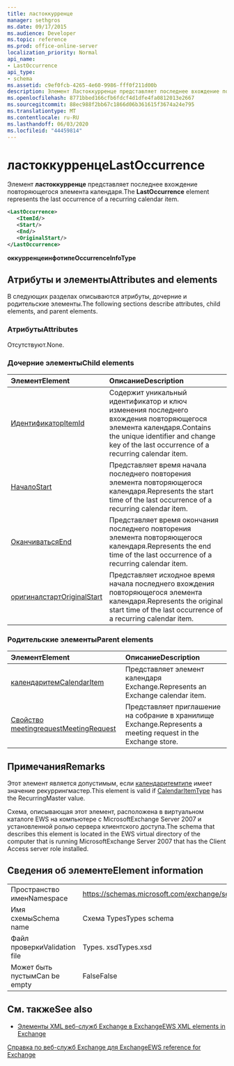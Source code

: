 ```yaml
---
title: ластоккурренце
manager: sethgros
ms.date: 09/17/2015
ms.audience: Developer
ms.topic: reference
ms.prod: office-online-server
localization_priority: Normal
api_name:
- LastOccurrence
api_type:
- schema
ms.assetid: c9ef0fcb-4265-4e60-9986-fff0f211d00b
description: Элемент Ластоккурренце представляет последнее вхождение повторяющегося элемента календаря.
ms.openlocfilehash: 8771bbed166cfb6fdcf4d1dfe4fa0812013e2667
ms.sourcegitcommit: 88ec988f2bb67c1866d06b361615f3674a24e795
ms.translationtype: MT
ms.contentlocale: ru-RU
ms.lasthandoff: 06/03/2020
ms.locfileid: "44459814"
---
```

# <a name="lastoccurrence"></a><span data-ttu-id="2292b-103">ластоккурренце</span><span class="sxs-lookup"><span data-stu-id="2292b-103">LastOccurrence</span></span>

<span data-ttu-id="2292b-104">Элемент **ластоккурренце** представляет последнее вхождение повторяющегося элемента календаря.</span><span class="sxs-lookup"><span data-stu-id="2292b-104">The **LastOccurrence** element represents the last occurrence of a recurring calendar item.</span></span> 
  
```xml
<LastOccurrence>
   <ItemId/>
   <Start/>
   <End/>
   <OriginalStart/>
</LastOccurrence>
```

 <span data-ttu-id="2292b-105">**оккурренцеинфотипе**</span><span class="sxs-lookup"><span data-stu-id="2292b-105">**OccurrenceInfoType**</span></span>
## <a name="attributes-and-elements"></a><span data-ttu-id="2292b-106">Атрибуты и элементы</span><span class="sxs-lookup"><span data-stu-id="2292b-106">Attributes and elements</span></span>

<span data-ttu-id="2292b-107">В следующих разделах описываются атрибуты, дочерние и родительские элементы.</span><span class="sxs-lookup"><span data-stu-id="2292b-107">The following sections describe attributes, child elements, and parent elements.</span></span>
  
### <a name="attributes"></a><span data-ttu-id="2292b-108">Атрибуты</span><span class="sxs-lookup"><span data-stu-id="2292b-108">Attributes</span></span>

<span data-ttu-id="2292b-109">Отсутствуют.</span><span class="sxs-lookup"><span data-stu-id="2292b-109">None.</span></span>
  
### <a name="child-elements"></a><span data-ttu-id="2292b-110">Дочерние элементы</span><span class="sxs-lookup"><span data-stu-id="2292b-110">Child elements</span></span>

|<span data-ttu-id="2292b-111">**Элемент**</span><span class="sxs-lookup"><span data-stu-id="2292b-111">**Element**</span></span>|<span data-ttu-id="2292b-112">**Описание**</span><span class="sxs-lookup"><span data-stu-id="2292b-112">**Description**</span></span>|
|:-----|:-----|
|[<span data-ttu-id="2292b-113">Идентификатор</span><span class="sxs-lookup"><span data-stu-id="2292b-113">ItemId</span></span>](itemid.md) <br/> |<span data-ttu-id="2292b-114">Содержит уникальный идентификатор и ключ изменения последнего вхождения повторяющегося элемента календаря.</span><span class="sxs-lookup"><span data-stu-id="2292b-114">Contains the unique identifier and change key of the last occurrence of a recurring calendar item.</span></span>  <br/> |
|[<span data-ttu-id="2292b-115">Начало</span><span class="sxs-lookup"><span data-stu-id="2292b-115">Start</span></span>](start.md) <br/> |<span data-ttu-id="2292b-116">Представляет время начала последнего повторения элемента повторяющегося календаря.</span><span class="sxs-lookup"><span data-stu-id="2292b-116">Represents the start time of the last occurrence of a recurring calendar item.</span></span>  <br/> |
|[<span data-ttu-id="2292b-117">Оканчиваться</span><span class="sxs-lookup"><span data-stu-id="2292b-117">End </span></span>](end-ex15websvcsotherref.md) <br/> |<span data-ttu-id="2292b-118">Представляет время окончания последнего повторения элемента повторяющегося календаря.</span><span class="sxs-lookup"><span data-stu-id="2292b-118">Represents the end time of the last occurrence of a recurring calendar item.</span></span>  <br/> |
|[<span data-ttu-id="2292b-119">оригиналстарт</span><span class="sxs-lookup"><span data-stu-id="2292b-119">OriginalStart</span></span>](originalstart.md) <br/> |<span data-ttu-id="2292b-120">Представляет исходное время начала последнего вхождения повторяющегося элемента календаря.</span><span class="sxs-lookup"><span data-stu-id="2292b-120">Represents the original start time of the last occurrence of a recurring calendar item.</span></span>  <br/> |
   
### <a name="parent-elements"></a><span data-ttu-id="2292b-121">Родительские элементы</span><span class="sxs-lookup"><span data-stu-id="2292b-121">Parent elements</span></span>

|<span data-ttu-id="2292b-122">**Элемент**</span><span class="sxs-lookup"><span data-stu-id="2292b-122">**Element**</span></span>|<span data-ttu-id="2292b-123">**Описание**</span><span class="sxs-lookup"><span data-stu-id="2292b-123">**Description**</span></span>|
|:-----|:-----|
|[<span data-ttu-id="2292b-124">календаритем</span><span class="sxs-lookup"><span data-stu-id="2292b-124">CalendarItem</span></span>](calendaritem.md) <br/> |<span data-ttu-id="2292b-125">Представляет элемент календаря Exchange.</span><span class="sxs-lookup"><span data-stu-id="2292b-125">Represents an Exchange calendar item.</span></span>  <br/> |
|[<span data-ttu-id="2292b-126">Свойство meetingrequest</span><span class="sxs-lookup"><span data-stu-id="2292b-126">MeetingRequest</span></span>](meetingrequest.md) <br/> |<span data-ttu-id="2292b-127">Представляет приглашение на собрание в хранилище Exchange.</span><span class="sxs-lookup"><span data-stu-id="2292b-127">Represents a meeting request in the Exchange store.</span></span>  <br/> |
   
## <a name="remarks"></a><span data-ttu-id="2292b-128">Примечания</span><span class="sxs-lookup"><span data-stu-id="2292b-128">Remarks</span></span>

<span data-ttu-id="2292b-129">Этот элемент является допустимым, если [календаритемтипе](calendaritemtype.md) имеет значение рекуррингмастер.</span><span class="sxs-lookup"><span data-stu-id="2292b-129">This element is valid if [CalendarItemType](calendaritemtype.md) has the RecurringMaster value.</span></span> 
  
<span data-ttu-id="2292b-130">Схема, описывающая этот элемент, расположена в виртуальном каталоге EWS на компьютере с MicrosoftExchange Server 2007 и установленной ролью сервера клиентского доступа.</span><span class="sxs-lookup"><span data-stu-id="2292b-130">The schema that describes this element is located in the EWS virtual directory of the computer that is running MicrosoftExchange Server 2007 that has the Client Access server role installed.</span></span>
  
## <a name="element-information"></a><span data-ttu-id="2292b-131">Сведения об элементе</span><span class="sxs-lookup"><span data-stu-id="2292b-131">Element information</span></span>

|||
|:-----|:-----|
|<span data-ttu-id="2292b-132">Пространство имен</span><span class="sxs-lookup"><span data-stu-id="2292b-132">Namespace</span></span>  <br/> |https://schemas.microsoft.com/exchange/services/2006/types  <br/> |
|<span data-ttu-id="2292b-133">Имя схемы</span><span class="sxs-lookup"><span data-stu-id="2292b-133">Schema name</span></span>  <br/> |<span data-ttu-id="2292b-134">Схема Types</span><span class="sxs-lookup"><span data-stu-id="2292b-134">Types schema</span></span>  <br/> |
|<span data-ttu-id="2292b-135">Файл проверки</span><span class="sxs-lookup"><span data-stu-id="2292b-135">Validation file</span></span>  <br/> |<span data-ttu-id="2292b-136">Types. xsd</span><span class="sxs-lookup"><span data-stu-id="2292b-136">Types.xsd</span></span>  <br/> |
|<span data-ttu-id="2292b-137">Может быть пустым</span><span class="sxs-lookup"><span data-stu-id="2292b-137">Can be empty</span></span>  <br/> |<span data-ttu-id="2292b-138">False</span><span class="sxs-lookup"><span data-stu-id="2292b-138">False</span></span>  <br/> |
   
## <a name="see-also"></a><span data-ttu-id="2292b-139">См. также</span><span class="sxs-lookup"><span data-stu-id="2292b-139">See also</span></span>



- [<span data-ttu-id="2292b-140">Элементы XML веб-служб Exchange в Exchange</span><span class="sxs-lookup"><span data-stu-id="2292b-140">EWS XML elements in Exchange</span></span>](ews-xml-elements-in-exchange.md)
  
[<span data-ttu-id="2292b-141">Справка по веб-служб Exchange для Exchange</span><span class="sxs-lookup"><span data-stu-id="2292b-141">EWS reference for Exchange</span></span>](ews-reference-for-exchange.md)

